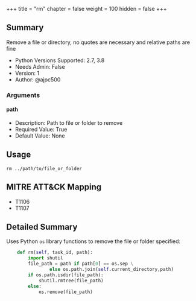 +++
title = "rm"
chapter = false
weight = 100
hidden = false
+++

## Summary

Remove a file or directory, no quotes are necessary and relative paths are fine 

- Python Versions Supported: 2.7, 3.8
- Needs Admin: False  
- Version: 1  
- Author: @ajpc500  

### Arguments

#### path

- Description: Path to file or folder to remove  
- Required Value: True  
- Default Value: None  

## Usage

```
rm ../path/to/file_or_folder
```

## MITRE ATT&CK Mapping

- T1106  
- T1107  

## Detailed Summary
Uses Python `os` library functions to remove the file or folder specified:
```Python
    def rm(self, task_id, path):
        import shutil
        file_path = path if path[0] == os.sep \
                else os.path.join(self.current_directory,path)
        if os.path.isdir(file_path):
            shutil.rmtree(file_path)
        else:
            os.remove(file_path)

```
